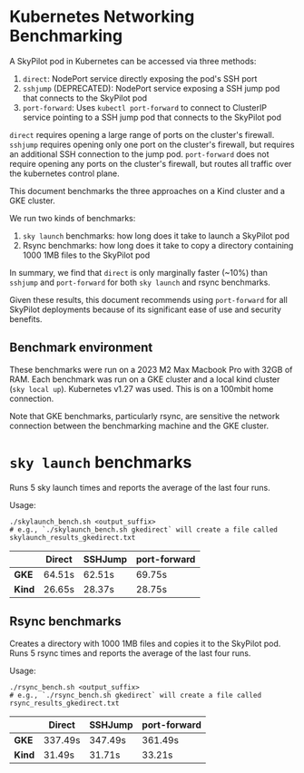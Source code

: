 # Kubernetes Networking Benchmarking

A SkyPilot pod in Kubernetes can be accessed via three methods:
1. `direct`: NodePort service directly exposing the pod's SSH port
2. `sshjump` (DEPRECATED): NodePort service exposing a SSH jump pod that connects to the SkyPilot pod
3. `port-forward`: Uses `kubectl port-forward` to connect to ClusterIP service pointing to a SSH jump pod that connects to the SkyPilot pod

`direct` requires opening a large range of ports on the cluster's firewall.
`sshjump` requires opening only one port on the cluster's firewall, but requires an additional SSH connection to the jump pod.
`port-forward` does not require opening any ports on the cluster's firewall, but routes all traffic over the kubernetes control plane.

This document benchmarks the three approaches on a Kind cluster and a GKE cluster.

We run two kinds of benchmarks:
1. `sky launch` benchmarks: how long does it take to launch a SkyPilot pod
2. Rsync benchmarks: how long does it take to copy a directory containing 1000 1MB files to the SkyPilot pod

In summary, we find that `direct` is only marginally faster (~10%) than `sshjump` and `port-forward` for both `sky launch` and rsync benchmarks.

Given these results, this document recommends using `port-forward` for all SkyPilot deployments because of its significant ease of use and security benefits.

## Benchmark environment
These benchmarks were run on a 2023 M2 Max Macbook Pro with 32GB of RAM. Each benchmark was run on a GKE cluster and a local kind cluster (`sky local up`). Kubernetes v1.27 was used. This is on a 100mbit home connection.

Note that GKE benchmarks, particularly rsync, are sensitive the network connection between the benchmarking machine and the GKE cluster.

# `sky launch` benchmarks

Runs 5 sky launch times and reports the average of the last four runs.

Usage:
```
./skylaunch_bench.sh <output_suffix>
# e.g., `./skylaunch_bench.sh gkedirect` will create a file called skylaunch_results_gkedirect.txt
```

|             | Direct  | SSHJump | port-forward |
|-------------|---------|---------|--------------|
| **GKE**     | 64.51s  | 62.51s  | 69.75s       |
| **Kind**    | 26.65s  | 28.37s  | 28.75s       |

## Rsync benchmarks

Creates a directory with 1000 1MB files and copies it to the SkyPilot pod. Runs 5 rsync times and reports the average of the last four runs.

Usage:
```
./rsync_bench.sh <output_suffix>
# e.g., `./rsync_bench.sh gkedirect` will create a file called rsync_results_gkedirect.txt
```

|             | Direct  | SSHJump | port-forward |
|-------------|---------|---------|--------------|
| **GKE**     | 337.49s | 347.49s | 361.49s      |
| **Kind**    | 31.49s  | 31.71s  | 33.21s       |
